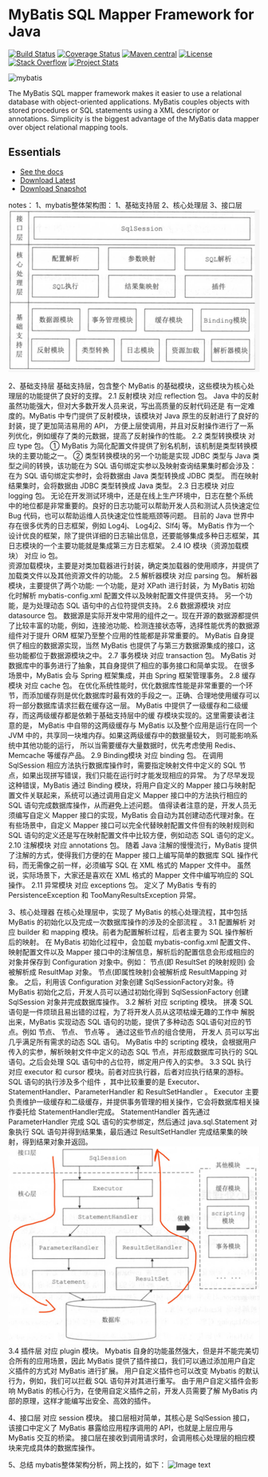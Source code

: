 MyBatis SQL Mapper Framework for Java
=====================================

[![Build Status](https://travis-ci.org/mybatis/mybatis-3.svg?branch=master)](https://travis-ci.org/mybatis/mybatis-3)
[![Coverage Status](https://coveralls.io/repos/mybatis/mybatis-3/badge.svg?branch=master&service=github)](https://coveralls.io/github/mybatis/mybatis-3?branch=master)
[![Maven central](https://maven-badges.herokuapp.com/maven-central/org.mybatis/mybatis/badge.svg)](https://maven-badges.herokuapp.com/maven-central/org.mybatis/mybatis)
[![License](http://img.shields.io/:license-apache-brightgreen.svg)](http://www.apache.org/licenses/LICENSE-2.0.html)
[![Stack Overflow](http://img.shields.io/:stack%20overflow-mybatis-brightgreen.svg)](http://stackoverflow.com/questions/tagged/mybatis)
[![Project Stats](https://www.openhub.net/p/mybatis/widgets/project_thin_badge.gif)](https://www.openhub.net/p/mybatis)

![mybatis](http://mybatis.github.io/images/mybatis-logo.png)

The MyBatis SQL mapper framework makes it easier to use a relational database with object-oriented applications.
MyBatis couples objects with stored procedures or SQL statements using a XML descriptor or annotations.
Simplicity is the biggest advantage of the MyBatis data mapper over object relational mapping tools.

Essentials
----------

* [See the docs](http://mybatis.github.io/mybatis-3)
* [Download Latest](https://github.com/mybatis/mybatis-3/releases)
* [Download Snapshot](https://oss.sonatype.org/content/repositories/snapshots/org/mybatis/mybatis/)


notes：
1、mybatis整体架构图：
    1、基础支持层
    2、核心处理层
    3、接口层
    ![Image text](https://raw.githubusercontent.com/liguangfu1220/mybatis-3/master/src/site/resources/note/mybatis-architecture.png)
    
2、基础支持层
    基础支持层，包含整个 MyBatis 的基础模块，这些模块为核心处理层的功能提供了良好的支撑。
    2.1 反射模块
        对应 reflection 包。
        Java 中的反射虽然功能强大，但对大多数开发人员来说，写出高质量的反射代码还是 有一定难度的。MyBatis 中专门提供了反射模块，该模块对 Java 原生的反射进行了良好的封装，提了更加简洁易用的 API，
        方便上层使调用，并且对反射操作进行了一系列优化，例如缓存了类的元数据，提高了反射操作的性能。
    2.2 类型转换模块
        对应 type 包。
        ① MyBatis 为简化配置文件提供了别名机制，该机制是类型转换模块的主要功能之一。
        ② 类型转换模块的另一个功能是实现 JDBC 类型与 Java 类型之间的转换，该功能在为 SQL 语句绑定实参以及映射查询结果集时都会涉及：
        在为 SQL 语句绑定实参时，会将数据由 Java 类型转换成 JDBC 类型。
        而在映射结果集时，会将数据由 JDBC 类型转换成 Java 类型。
    2.3 日志模块
        对应 logging 包。
        无论在开发测试环境中，还是在线上生产环境中，日志在整个系统中的地位都是非常重要的。良好的日志功能可以帮助开发人员和测试人员快速定位 Bug 代码，也可以帮助运维人员快速定位性能瓶颈等问题。
        目前的 Java 世界中存在很多优秀的日志框架，例如 Log4j、 Log4j2、Slf4j 等。
        MyBatis 作为一个设计优良的框架，除了提供详细的日志输出信息，还要能够集成多种日志框架，其日志模块的一个主要功能就是集成第三方日志框架。
    2.4 IO 模块（资源加载模块）
        对应 io 包。    
        资源加载模块，主要是对类加载器进行封装，确定类加载器的使用顺序，并提供了加载类文件以及其他资源文件的功能。
    2.5 解析器模块
        对应 parsing 包。
        解析器模块，主要提供了两个功能:
        一个功能，是对 XPath 进行封装，为 MyBatis 初始化时解析 mybatis-config.xml 配置文件以及映射配置文件提供支持。
        另一个功能，是为处理动态 SQL 语句中的占位符提供支持。
    2.6 数据源模块
        对应 datasource 包。
        数据源是实际开发中常用的组件之一。现在开源的数据源都提供了比较丰富的功能，例如，连接池功能、检测连接状态等，选择性能优秀的数据源组件对于提升 ORM 框架乃至整个应用的性能都是非常重要的。
        MyBatis 自身提供了相应的数据源实现，当然 MyBatis 也提供了与第三方数据源集成的接口，这些功能都位于数据源模块之中。
    2.7 事务模块
        对应 transaction 包。
        MyBatis 对数据库中的事务进行了抽象，其自身提供了相应的事务接口和简单实现。
        在很多场景中，MyBatis 会与 Spring 框架集成，并由 Spring 框架管理事务。
    2.8 缓存模块
        对应 cache 包。
        在优化系统性能时，优化数据库性能是非常重要的一个环节，而添加缓存则是优化数据库时最有效的手段之一。正确、合理地使用缓存可以将一部分数据库请求拦截在缓存这一层。
        MyBatis 中提供了一级缓存和二级缓存，而这两级缓存都是依赖于基础支持层中的缓 存模块实现的。这里需要读者注意的是，
        MyBatis 中自带的这两级缓存与 MyBatis 以及整个应用是运行在同一个 JVM 中的，共享同一块堆内存。如果这两级缓存中的数据量较大， 则可能影响系统中其他功能的运行，
        所以当需要缓存大量数据时，优先考虑使用 Redis、Memcache 等缓存产品。
    2.9 Binding模块
        对应 binding 包。
        在调用 SqlSession 相应方法执行数据库操作时，需要指定映射文件中定义的 SQL 节点，如果出现拼写错误，我们只能在运行时才能发现相应的异常。
        为了尽早发现这种错误，MyBatis 通过 Binding 模块，将用户自定义的 Mapper 接口与映射配置文件关联起来，系统可以通过调用自定义 Mapper 接口中的方法执行相应的 SQL 语句完成数据库操作，从而避免上述问题。
        值得读者注意的是，开发人员无须编写自定义 Mapper 接口的实现，MyBatis 会自动为其创建动态代理对象。在有些场景中，自定义 Mapper 接口可以完全代替映射配置文件但有的映射规则和 SQL 语句的定义还是写在映射配置文件中比较方便，例如动态 SQL 语句的定义。
    2.10 注解模块
        对应 annotations 包。
        随着 Java 注解的慢慢流行，MyBatis 提供了注解的方式，使得我们方便的在 Mapper 接口上编写简单的数据库 SQL 操作代码，而无需像之前一样，必须编写 SQL 在 XML 格式的 Mapper 文件中。
        虽然说，实际场景下，大家还是喜欢在 XML 格式的 Mapper 文件中编写响应的 SQL 操作。
    2.11 异常模块
        对应 exceptions 包。
        定义了 MyBatis 专有的 PersistenceException 和 TooManyResultsException 异常。
        
3、核心处理器
    在核心处理层中，实现了 MyBatis 的核心处理流程，其中包括 MyBatis 的初始化以及完成一次数据库操作的涉及的全部流程 。
    3.1 配置解析
    对应 builder 和 mapping 模块。前者为配置解析过程，后者主要为 SQL 操作解析后的映射。
        在 MyBatis 初始化过程中，会加载 mybatis-config.xml 配置文件、映射配置文件以及 Mapper 接口中的注解信息，解析后的配置信息会形成相应的对象并保存到 Configuration 对象中。例如：
        <resultMap>节点(即 ResultSet 的映射规则) 会被解析成 ResultMap 对象。
        <result> 节点(即属性映射)会被解析成 ResultMapping 对象。
        之后，利用该 Configuration 对象创建 SqlSessionFactory对象。待 MyBatis 初始化之后，开发人员可以通过初始化得到 SqlSessionFactory 创建 SqlSession 对象并完成数据库操作。
    3.2 解析
        对应 scripting 模块。
        拼凑 SQL 语句是一件烦琐且易出错的过程，为了将开发人员从这项枯燥无趣的工作中 解脱出来，MyBatis 实现动态 SQL 语句的功能，提供了多种动态 SQL语句对应的节点。例如<where> 节点、<if> 节点、<foreach> 节点等 。
        通过这些节点的组合使用， 开发人 员可以写出几乎满足所有需求的动态 SQL 语句。
        MyBatis 中的 scripting 模块，会根据用户传入的实参，解析映射文件中定义的动态 SQL 节点，并形成数据库可执行的 SQL 语句。之后会处理 SQL 语句中的占位符，绑定用户传入的实参。
    3.3 SQL 执行
        对应 executor 和 cursor 模块。前者对应执行器，后者对应执行结果的游标。
        SQL 语句的执行涉及多个组件 ，其中比较重要的是 Executor、StatementHandler、ParameterHandler 和 ResultSetHandler 。
        Executor 主要负责维护一级缓存和二级缓存，并提供事务管理的相关操作，它会将数据库相关操作委托给 StatementHandler完成。
        StatementHandler 首先通过 ParameterHandler 完成 SQL 语句的实参绑定，然后通过 java.sql.Statement 对象执行 SQL 语句并得到结果集，最后通过 ResultSetHandler 完成结果集的映射，得到结果对象并返回。
        ![Image text](https://raw.githubusercontent.com/liguangfu1220/mybatis-3/master/src/site/resources/note/sql-process.png)
    3.4 插件层
        对应 plugin 模块。
        Mybatis 自身的功能虽然强大，但是并不能完美切合所有的应用场景，因此 MyBatis 提供了插件接口，我们可以通过添加用户自定义插件的方式对 MyBatis 进行扩展。
        用户自定义插件也可以改变 Mybatis 的默认行为，例如，我们可以拦截 SQL 语句并对其进行重写。
        由于用户自定义插件会影响 MyBatis 的核心行为，在使用自定义插件之前，开发人员需要了解 MyBatis 内部的原理，这样才能编写出安全、高效的插件。

4、接口层
    对应 session 模块。
    接口层相对简单，其核心是 SqlSession 接口，该接口中定义了 MyBatis 暴露给应用程序调用的 API，也就是上层应用与 MyBatis 交互的桥梁。
    接口层在接收到调用请求时，会调用核心处理层的相应模块来完成具体的数据库操作。

5、总结
    mybatis整体架构分析，网上找的，如下：
    ![Image text](https://raw.githubusercontent.com/liguangfu1220/mybatis-3/master/src/site/resources/note/source-atc.png)
    